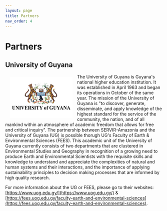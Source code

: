 ```yaml
---
layout: page
title: Partners
nav_order: 4
---
```


# Partners

## University of Guyana
<img align="left" src="images/UG-logo.jpg" hspace="15" vspace="10" width="200">
The University of Guyana is Guyana's national higher education institution. It was established in April 1963 and began its operations in October of the same year. The mission of the University of Guyana is "to discover, generate, disseminate, and apply knowledge of the highest standard for the service of the community, the nation, and of all mankind within an atmosphere of academic freedom that allows for free and critical inquiry". The partnership between SERVIR-Amazonia and the University of Guyana (UG) is possible thorugh UG's Faculty of Earth & Environmental Sciences (FEES). This academic unit of the University of Guyana currently consists of two departments that are clustered in Environmental Studies and Geography in recognition of a growing need to produce Earth and Environmental Scientists with the requisite skills and knowledge to understand and appreciate the complexities of natural and human systems and their interactions, and the importance of applying sustainability principles to decision making processes that are informed by high quality research.

For more information about the UG or FEES, please go to their websites: [https://www.uog.edu.gy/](https://www.uog.edu.gy/) & [https://fees.uog.edu.gy/faculty-earth-and-environmental-sciences](https://fees.uog.edu.gy/faculty-earth-and-environmental-sciences).
